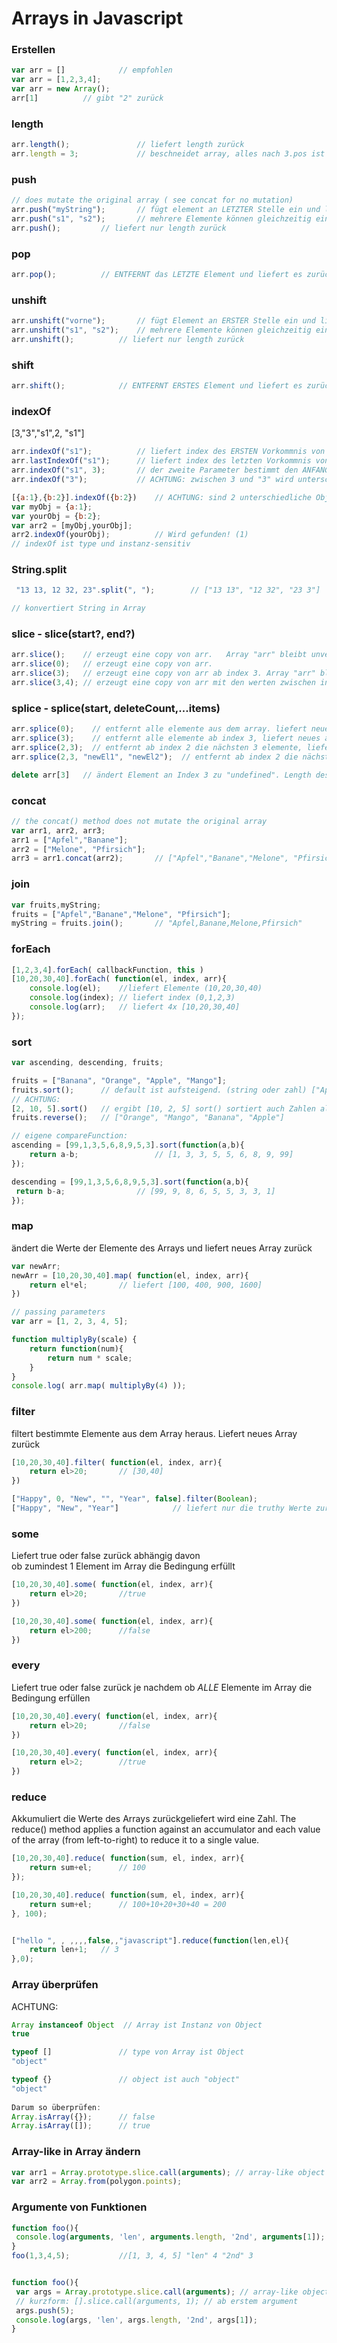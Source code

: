 # Arrays in Javascript

### Erstellen
```javascript
var arr = []  			// empfohlen
var arr = [1,2,3,4];
var arr = new Array();
arr[1] 			// gibt "2" zurück
```

### length
```javascript
arr.length(); 				// liefert length zurück
arr.length = 3; 			// beschneidet array, alles nach 3.pos ist weg.
```
 
### push 
```javascript
// does mutate the original array ( see concat for no mutation)
arr.push("myString");		// fügt element an LETZTER Stelle ein und liefert neue length zurück
arr.push("s1", "s2");		// mehrere Elemente können gleichzeitig eingefügt werden
arr.push();			// liefert nur length zurück
```

### pop 
```javascript
arr.pop();			// ENTFERNT das LETZTE Element und liefert es zurück
```

### unshift
```javascript
arr.unshift("vorne");		// fügt Element an ERSTER Stelle ein und liefert neue length zurück
arr.unshift("s1", "s2");	// mehrere Elemente können gleichzeitig eingefügt werden
arr.unshift(); 			// liefert nur length zurück
```

### shift
```javascript
arr.shift(); 			// ENTFERNT ERSTES Element und liefert es zurück
```

### indexOf
[3,"3","s1",2, "s1"]
```javascript
arr.indexOf("s1");			// liefert index des ERSTEN Vorkommnis von "s1"
arr.lastIndexOf("s1");		// liefert index des letzten Vorkommnis von "s1"
arr.indexOf("s1", 3);		// der zweite Parameter bestimmt den ANFANGS-index ab dem die Suche beginnen soll.
arr.indexOf("3");			// ACHTUNG: zwischen 3 und "3" wird unterschieden
```

```javascript
[{a:1},{b:2}].indexOf({b:2})	// ACHTUNG: sind 2 unterschiedliche Objekte, wird hier nicht gefunden 
var myObj = {a:1};
var yourObj = {b:2};
var arr2 = [myObj,yourObj];
arr2.indexOf(yourObj);			// Wird gefunden! (1)
// indexOf ist type und instanz-sensitiv
```


### String.split
```javascript
 "13 13, 12 32, 23".split(", ");        // ["13 13", "12 32", "23 3"]

// konvertiert String in Array

```

### slice - slice(start?, end?)
```javascript
arr.slice();	// erzeugt eine copy von arr.   Array "arr" bleibt unverändert. 
arr.slice(0);	// erzeugt eine copy von arr. 
arr.slice(3);	// erzeugt eine copy von arr ab index 3. Array "arr" bleibt unverändert.
arr.slice(3,4);	// erzeugt eine copy von arr mit den werten zwischen index 3 und 4. Array "arr" bleibt unverändert. 
```

### splice - splice(start, deleteCount,...items) 
```javascript
arr.splice(0);	  // entfernt alle elemente aus dem array. liefert neues array mit entfernten elementen zurück. "arr" hat keine Elemente mehr.
arr.splice(3);	  // entfernt alle elemente ab index 3, liefert neues array mit entfernten elementen zurück
arr.splice(2,3);  // entfernt ab index 2 die nächsten 3 elemente, liefert neues array mit entfernten elementen zurück
arr.splice(2,3, "newEl1", "newEl2");  // entfernt ab index 2 die nächsten 3 elemente, und fügt an der Stelle die neuen Elemente ein.

delete arr[3]	// ändert Element an Index 3 zu "undefined". Length des Arrays bleibt unverändert.
```

### concat  
```javascript
// the concat() method does not mutate the original array
var arr1, arr2, arr3;
arr1 = ["Apfel","Banane"];
arr2 = ["Melone", "Pfirsich"];
arr3 = arr1.concat(arr2); 		// ["Apfel","Banane","Melone", "Pfirsich"]
```

### join 
```javascript
var fruits,myString;
fruits = ["Apfel","Banane","Melone", "Pfirsich"];
myString = fruits.join();		// "Apfel,Banane,Melone,Pfirsich"
```

### forEach
```javascript
[1,2,3,4].forEach( callbackFunction, this )
[10,20,30,40].forEach( function(el, index, arr){
	console.log(el);	//liefert Elemente (10,20,30,40)
	console.log(index); // liefert index (0,1,2,3)
	console.log(arr);	// liefert 4x [10,20,30,40]
});
```

### sort
```javascript
var ascending, descending, fruits;

fruits = ["Banana", "Orange", "Apple", "Mango"];
fruits.sort();		// default ist aufsteigend. (string oder zahl) ["Apple", "Banana", "Mango", "Orange"]
// ACHTUNG: 
[2, 10, 5].sort()   // ergibt [10, 2, 5] sort() sortiert auch Zahlen alphabetisch.
fruits.reverse();	// ["Orange", "Mango", "Banana", "Apple"]

// eigene compareFunction:
ascending = [99,1,3,5,6,8,9,5,3].sort(function(a,b){
	return a-b; 				// [1, 3, 3, 5, 5, 6, 8, 9, 99]
});

descending = [99,1,3,5,6,8,9,5,3].sort(function(a,b){
 return b-a; 				// [99, 9, 8, 6, 5, 5, 3, 3, 1]
});
```

### map
ändert die Werte der Elemente des Arrays
und liefert neues Array zurück
```javascript
var newArr;
newArr = [10,20,30,40].map( function(el, index, arr){
	return el*el;		// liefert [100, 400, 900, 1600]
})

// passing parameters
var arr = [1, 2, 3, 4, 5];

function multiplyBy(scale) {
    return function(num){
        return num * scale;
    }
}
console.log( arr.map( multiplyBy(4) ));

```

### filter
filtert bestimmte Elemente aus dem Array heraus.
Liefert neues Array zurück
```javascript
[10,20,30,40].filter( function(el, index, arr){
	return el>20;		// [30,40] 
})						

["Happy", 0, "New", "", "Year", false].filter(Boolean);
["Happy", "New", "Year"] 			// liefert nur die truthy Werte zurück
```


### some
Liefert true oder false zurück abhängig davon  
ob zumindest 1 Element im Array die Bedingung erfüllt

```javascript
[10,20,30,40].some( function(el, index, arr){
	return el>20;		//true
})

[10,20,30,40].some( function(el, index, arr){
	return el>200;		//false
})
```

### every
Liefert true oder false zurück je nachdem ob
*ALLE* Elemente im Array die Bedingung erfüllen

```javascript
[10,20,30,40].every( function(el, index, arr){
	return el>20;		//false
})

[10,20,30,40].every( function(el, index, arr){
	return el>2;		//true
})
```

### reduce
Akkumuliert die Werte des Arrays zurückgeliefert wird eine Zahl.
The reduce() method applies a function against an accumulator and each value of the array (from left-to-right) to reduce it to a single value.

```javascript
[10,20,30,40].reduce( function(sum, el, index, arr){
	return sum+el;		// 100
});

[10,20,30,40].reduce( function(sum, el, index, arr){
	return sum+el;		// 100+10+20+30+40 = 200
}, 100);


["hello ", , ,,,,false,,"javascript"].reduce(function(len,el){
	return len+1; 	// 3
},0);

```


###  Array überprüfen
ACHTUNG: 
```javascript
Array instanceof Object  // Array ist Instanz von Object 
true

typeof []				// type von Array ist Object 
"object"

typeof {} 				// object ist auch "object"
"object"
			
Darum so überprüfen:
Array.isArray({});		// false		
Array.isArray([]);		// true
```

### Array-like in Array ändern
```javascript
var arr1 = Array.prototype.slice.call(arguments); // array-like object in Array ändern, oder...
var arr2 = Array.from(polygon.points); 
```	
### Argumente von Funktionen
```javascript
function foo(){
 console.log(arguments, 'len', arguments.length, '2nd', arguments[1]); 
}
foo(1,3,4,5); 			//[1, 3, 4, 5] "len" 4 "2nd" 3


function foo(){
 var args = Array.prototype.slice.call(arguments); // array-like object in Array ändern
 // kurzform: [].slice.call(arguments, 1); // ab erstem argument
 args.push(5);
 console.log(args, 'len', args.length, '2nd', args[1]);
}
```			
			

